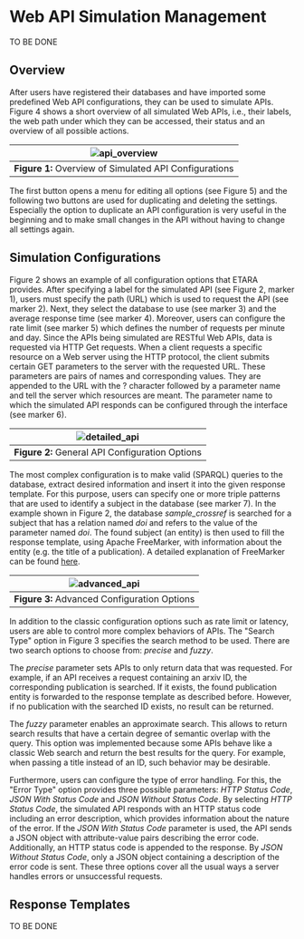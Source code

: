# Web API Simulation Management
TO BE DONE

## Overview
After users have registered their databases and have imported some predefined Web API configurations, they can be used to simulate APIs. Figure 4 shows a short overview of all simulated Web APIs, i.e., their labels, the web path under which they can be accessed, their status and an overview of all possible actions.

| ![api_overview](https://github.com/ETARA-Benchmark-System/.github/assets/4719393/42aec325-1d93-4516-8192-309c867becfb) |
|:--:| 
| **Figure 1:** Overview of Simulated API Configurations |

The first button opens a menu for editing all options (see Figure 5) and the following two buttons are used for duplicating and deleting the settings. Especially the option to duplicate an API configuration is very useful in the beginning and to make small changes in the API without having to change all settings again.

## Simulation Configurations
Figure 2 shows an example of all configuration options that ETARA provides. After specifying a label for the simulated API (see Figure 2, marker 1), users must specify the path (URL) which is used to request the API (see marker 2). Next, they select the database to use (see marker 3) and the average response time (see marker 4). Moreover, users can configure the rate limit (see marker 5) which defines the number of requests per minute and day. Since the APIs being simulated are RESTful Web APIs, data is requested via HTTP Get requests. When a client requests a specific resource on a Web server using the HTTP protocol, the client submits certain GET parameters to the server with the requested URL. These parameters are pairs of names and corresponding values. They are appended to the URL with the $?$ character followed by a parameter name and tell the server which resources are meant. The parameter name to which the simulated API responds can be configured through the interface (see marker 6).

| ![detailed_api](https://github.com/ETARA-Benchmark-System/.github/assets/4719393/561bfc66-c744-407b-828e-1c9974f311b0) |
|:--:| 
| **Figure 2:** General API Configuration Options |

The most complex configuration is to make valid (SPARQL) queries to the database, extract desired information and insert it into the given response template. For this purpose, users can specify one or more triple patterns that are used to identify a subject in the database (see marker 7). In the example shown in Figure 2, the database *sample_crossref* is searched for a subject that has a relation named *doi* and refers to the value of the parameter named *doi*. The found subject (an entity) is then used to fill the response template, using Apache FreeMarker, with information about the entity (e.g. the title of a publication). A detailed explanation of FreeMarker can be found [here](documentation.md).

| ![advanced_api](https://github.com/ETARA-Benchmark-System/.github/assets/4719393/3cdb9202-dd25-4fbb-bf12-e2840b09301b) |
|:--:| 
| **Figure 3:** Advanced Configuration Options |

In addition to the classic configuration options such as rate limit or latency, users are able to control more complex behaviors of APIs. The "Search Type" option in Figure 3 specifies the search method to be used. There are two search options to choose from: *precise* and *fuzzy*.

The *precise* parameter sets APIs to only return data that was requested. For example, if an API receives a request containing an arxiv ID, the corresponding publication is searched. If it exists, the found publication entity is forwarded to the response template as described before. However, if no publication with the searched ID exists, no result can be returned. 

The *fuzzy* parameter enables an approximate search. This allows to return search results that have a certain degree of semantic overlap with the query. This option was implemented because some APIs behave like a classic Web search and return the best results for the query. For example, when passing a title instead of an ID, such behavior may be desirable. 

Furthermore, users can configure the type of error handling. For this, the "Error Type" option provides three possible parameters: *HTTP Status Code*, *JSON With Status Code* and *JSON Without Status Code*. By selecting *HTTP Status Code*, the simulated API responds with an HTTP status code including an error description, which provides information about the nature of the error. If the *JSON With Status Code* parameter is used, the API sends a JSON object with attribute-value pairs describing the error code. Additionally, an HTTP status code is appended to the response. By *JSON Without Status Code*, only a JSON object containing a description of the error code is sent. These three options cover all the usual ways a server handles errors or unsuccessful requests.

## Response Templates
TO BE DONE
